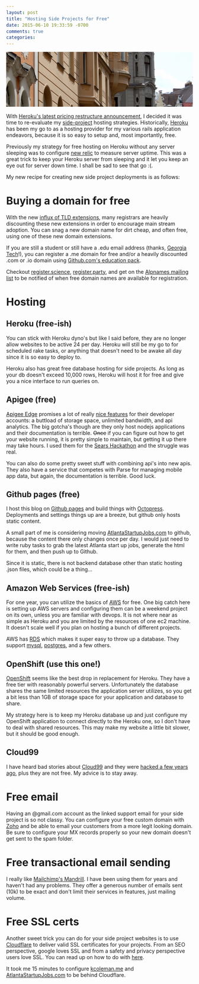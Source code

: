 ```yaml
---
layout: post
title: "Hosting Side Projects for Free"
date: 2015-06-10 19:33:59 -0700
comments: true
categories: 
---
```


<img src="/images/czech_2.jpg" title="Hosting Side Projects for Free" class="banner-img img-responsive"/>

With [Heroku's latest pricing restructure announcement](https://blog.heroku.com/archives/2015/5/7/new-dyno-types-public-beta), I decided it was time to re-evaluate my [side-project](/projects) hosting strategies.  Historically, [Heroku](http://heroku.com) has been my go to as a hosting provider for my various rails application endeavors, because it is so easy to setup and, most importantly, free.

Previously my strategy for free hosting on Heroku without any server sleeping was to configure [new relic](http://newrelic.com) to measure server uptime.  This was a great trick to keep your Heroku server from sleeping and it let you keep an eye out for server down time.  I shall be sad to see that go :(.

My new recipe for creating new side project deployments is as follows:

# Buying a domain for free
With the new [influx of TLD extensions](http://www.newtldlist.com/), many registrars are heavily discounting these new extensions in order to encourage main stream adoption.  You can snag a new domain name for dirt cheap, and often free, using one of these new domain extensions.

If you are still a student or still have a .edu email address (thanks, [Georgia Tech](http://gatech.edu)!), you can register a .me domain for free and/or a heavily discounted .com or .io domain using [Github.com's education pack](https://education.github.com/pack).

Checkout [register.science](http://register.science), [register.party](http://register.party), and get on the [Alpnames mailing list](http://www.alpnames.com/) to be notified of when free domain names are available for registration.

# Hosting

## Heroku (free-ish)
You can stick with Heroku dyno's but like I said before, they are no longer allow websites to be active 24 per day.  Heroku will still be my go to for scheduled rake tasks, or anything that doesn't need to be awake all day since it is so easy to deploy to.  

Heroku also has great free database hosting for side projects.  As long as your db doesn't exceed 10,000 rows, Heroku will host it for free and give you a nice interface to run queries on.

## Apigee (free)
[Apigee Edge](https://apigee.com/docs/api-services/content/what-apigee-edge) promises a lot of really [nice features](https://apigee.com/about/pricing/apigee-edge-pricing-features) for their developer accounts: a buttload of storage space, unlimited bandwidth, and api analytics.  The big gotcha's though are they only host nodejs applications and their documentation is terrible.  ~~Once~~ if you can figure out how to get your website running, it is pretty simple to maintain, but getting it up there may take hours.  I used them for the [Sears Hackathon](http://challengepost.com/software/sentimus-edegx) and the struggle was real.

You can also do some pretty sweet stuff with combining api's into new apis.  They also have a service that competes with Parse for managing mobile app data, but again, the documentation is terrible.  Good luck.

## Github pages (free)
I host this blog on [Github pages](http://pages.github.com) and build things with [Octopress](http://octopress.org/).  Deployments and settings things up are a breeze, but github only hosts static content.  

A small part of me is considering moving [AtlantaStartupJobs.com](http://AtlantaStartupJobs.com) to github, because the content there only changes once per day.  I would just need to write ruby tasks to grab the latest Atlanta start up jobs, generate the html for them, and then push up to Github.

Since it is static, there is not backend database other than static hosting .json files, which could be a thing...

## Amazon Web Services (free-ish)
For one year, you can utilize the basics of [AWS](http://aws.amazon.com) for free.  One big catch here is setting up AWS servers and configuring them can be a weekend project on its own, unless you are familiar with devops.  It is not where near as simple as Heroku and you are limited by the resources of one ec2 machine.  It doesn't scale well if you plan on hosting a bunch of different projects.

AWS has [RDS](https://aws.amazon.com/rds/) which makes it super easy to throw up a database.  They support [mysql](https://www.mysql.com/), [postgres](http://www.postgresql.org/), and a few others.

## OpenShift (use this one!)
[OpenShift](http://openshift.com) seems like the best drop in replacement for Heroku.  They have a free tier with reasonably powerful servers.  Unfortunately the database shares the same limited resources the application server utilizes, so you get a bit less than 1GB of storage space for your application and database to share.

My strategy here is to keep my Heroku database up and just configure my OpenShift application to connect directly to the Heroku one, so I don't have to deal with shared resources.  This may make my website a little bit slower, but it should be good enough.

## Cloud99
I have heard bad stories about [Cloud99](http://www.cloud66.com/) and they were [hacked a few years ago](https://news.ycombinator.com/item?id=5685406), plus they are not free.  My advice is to stay away.

# Free email
Having an @gmail.com account as the linked support email for your side project is so not classy.  You can configure your free custom domain with [Zoho](http://zoho.com) and be able to email your customers from a more legit looking domain.  Be sure to configure your MX records properly so your new domain doesn't get sent to the spam folder.

# Free transactional email sending
I really like [Mailchimp's Mandrill](http://mandrill.com).  I have been using them for years and haven't had any problems.  They offer a generous number of emails sent (10k) to be exact and don't limit their services in features, just mailing volume.

# Free SSL certs
Another sweet trick you can do for your side project websites is to use [Cloudflare](http://cloudflare.com) to deliver valid SSL certificates for your projects.  From an SEO perspective, google loves SSL and from a safety and privacy perspective users love SSL.  You can read up on how to do with [here](https://www.benburwell.com/posts/configuring-cloudflare-universal-ssl/).  

It took me 15 minutes to configure [kcoleman.me](/) and [AtlantaStartupJobs.com](http://AtlantaStartupJobs.com) to be behind Cloudflare.
